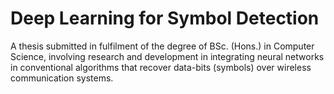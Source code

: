 # Deep Learning for Symbol Detection
A thesis submitted in fulfilment of the degree of BSc. (Hons.) in Computer Science, involving research and development in integrating neural networks
in conventional algorithms that recover data-bits (symbols) over wireless communication systems.
